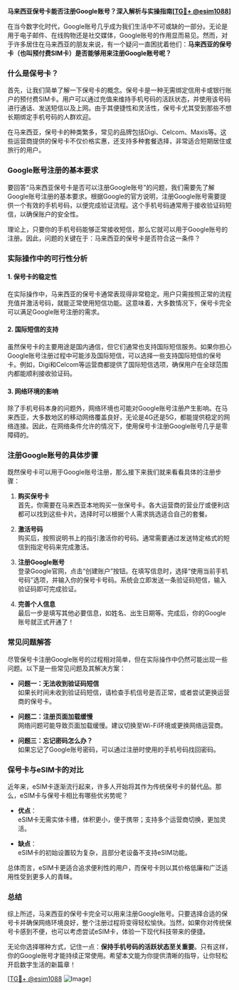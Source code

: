 **马来西亚保号卡能否注册Google账号？深入解析与实操指南[[TG💪+ @esim1088](https://t.me/s/esim1088)]**

在当今数字化时代，Google账号几乎成为我们生活中不可或缺的一部分。无论是用于电子邮件、在线购物还是社交媒体，Google账号的作用显而易见。然而，对于许多居住在马来西亚的朋友来说，有一个疑问一直困扰着他们：**马来西亚的保号卡（也叫预付费SIM卡）是否能够用来注册Google账号呢？**

### 什么是保号卡？

首先，让我们简单了解一下保号卡的概念。保号卡是一种无需绑定信用卡或银行账户的预付费SIM卡。用户可以通过充值来维持手机号码的活跃状态，并使用该号码进行通话、发送短信以及上网。由于其便捷性和灵活性，保号卡尤其受到那些不想长期绑定手机号码的人群欢迎。

在马来西亚，保号卡的种类繁多，常见的品牌包括Digi、Celcom、Maxis等。这些运营商提供的保号卡不仅价格实惠，还支持多种套餐选择，非常适合短期居住或旅行的用户。

### Google账号注册的基本要求

要回答“马来西亚保号卡是否可以注册Google账号”的问题，我们需要先了解Google账号注册的基本要求。根据Google的官方说明，注册Google账号需要提供一个有效的手机号码，以便完成验证流程。这个手机号码通常用于接收验证码短信，以确保账户的安全性。

理论上，只要你的手机号码能够正常接收短信，那么它就可以用于Google账号的注册。因此，问题的关键在于：马来西亚的保号卡是否符合这一条件？

### 实际操作中的可行性分析

#### 1. **保号卡的稳定性**
在实际操作中，马来西亚的保号卡通常表现得非常稳定。用户只需按照正常的流程充值并激活号码，就能正常使用短信功能。这意味着，大多数情况下，保号卡完全可以满足Google账号注册的需求。

#### 2. **国际短信的支持**
虽然保号卡的主要用途是国内通信，但它们通常也支持国际短信服务。如果你担心Google账号注册过程中可能涉及国际短信，可以选择一些支持国际短信的保号卡。例如，Digi和Celcom等运营商都提供了国际短信选项，确保用户在全球范围内都能顺利接收验证码。

#### 3. **网络环境的影响**
除了手机号码本身的问题外，网络环境也可能对Google账号注册产生影响。在马来西亚，大多数地区的移动网络覆盖良好，无论是4G还是5G，都能提供稳定的网络连接。因此，在网络条件允许的情况下，使用保号卡注册Google账号几乎是零障碍的。

### 注册Google账号的具体步骤

既然保号卡可以用于Google账号注册，那么接下来我们就来看看具体的注册步骤：

1. **购买保号卡**  
   首先，你需要在马来西亚本地购买一张保号卡。各大运营商的营业厅或便利店都可以找到这些卡片。选择时可以根据个人需求挑选适合自己的套餐。

2. **激活号码**  
   购买后，按照说明书上的指引激活你的号码。通常需要通过发送特定格式的短信到指定号码来完成激活。

3. **注册Google账号**  
   登录Google官网，点击“创建账户”按钮。在填写信息时，选择“使用当前手机号码”选项，并输入你的保号卡号码。系统会立即发送一条验证码短信，输入验证码即可完成验证。

4. **完善个人信息**  
   最后一步是填写其他必要信息，如姓名、出生日期等。完成后，你的Google账号就正式开通了！

### 常见问题解答

尽管保号卡注册Google账号的过程相对简单，但在实际操作中仍然可能出现一些问题。以下是一些常见问题及其解决方案：

- **问题一：无法收到验证码短信**  
  如果长时间未收到验证码短信，请检查手机信号是否正常，或者尝试更换运营商的保号卡。

- **问题二：注册页面加载缓慢**  
  网络问题可能导致页面加载缓慢。建议切换至Wi-Fi环境或更换网络运营商。

- **问题三：忘记密码怎么办？**  
  如果忘记了Google账号密码，可以通过注册时使用的手机号码找回密码。

### 保号卡与eSIM卡的对比

近年来，eSIM卡逐渐流行起来，许多人开始将其作为传统保号卡的替代品。那么，eSIM卡与保号卡相比有哪些优劣势呢？

- **优点**：  
  eSIM卡无需实体卡槽，体积更小，便于携带；支持多个运营商切换，更加灵活。

- **缺点**：  
  eSIM卡的初始设置较为复杂，且部分老设备不支持eSIM功能。

总体而言，eSIM卡更适合追求便利性的用户，而保号卡则以其价格低廉和广泛适用性受到更多人的青睐。

### 总结

综上所述，马来西亚的保号卡完全可以用来注册Google账号。只要选择合适的保号卡并确保网络环境良好，整个注册过程将变得轻松愉快。当然，如果你对传统保号卡感到不便，也可以考虑尝试eSIM卡，体验一下现代科技带来的便捷。

无论你选择哪种方式，记住一点：**保持手机号码的活跃状态至关重要**。只有这样，你的Google账号才能持续正常使用。希望本文能为你提供清晰的指导，让你轻松开启数字生活的新篇章！

[[TG💪+ @esim1088](https://t.me/s/esim1088) ![Image](https://i.postimg.cc/4NQfJmqS/Snipaste-2025-05-13-00-14-12.png)]